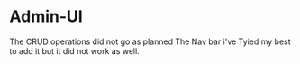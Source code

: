 # Admin-UI
The CRUD operations did not go as planned 
The Nav bar i've Tyied my best to add it but it did not work as well.
